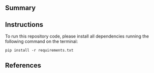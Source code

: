 ## Summary



## Instructions
To run this repository code, please install all dependencies running the following command on the terminal:

`pip install -r requirements.txt`

## References
